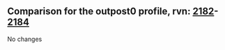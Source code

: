 ## Comparison for the outpost0 profile, rvn: [2182](https://github.com/PRO100KatYT/FortniteProfileRevisions/tree/main/profiles/outpost0/2182%20outpost0.json)-[2184](https://github.com/PRO100KatYT/FortniteProfileRevisions/tree/main/profiles/outpost0/2184%20outpost0.json)

No changes
